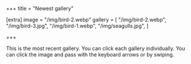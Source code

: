 +++
title = "Newest gallery"

[extra]
image = "/img/bird-2.webp"
gallery = [
    "/img/bird-2.webp",
    "/img/bird-3.jpg",
    "/img/bird-1.webp",
    "/img/seagulls.jpg",
    ]

+++

This is the most recent gallery. You can click each gallery individually.
You can click the image and pass with the keyboard arrows or by swiping.